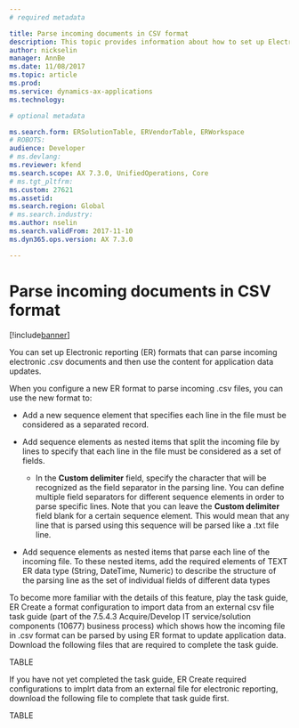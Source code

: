 ```yaml
---
# required metadata

title: Parse incoming documents in CSV format
description: This topic provides information about how to set up Electronic reporting (ER) formats to parse incoming CSV formatted documents. 
author: nickselin
manager: AnnBe
ms.date: 11/08/2017
ms.topic: article
ms.prod: 
ms.service: dynamics-ax-applications
ms.technology: 

# optional metadata

ms.search.form: ERSolutionTable, ERVendorTable, ERWorkspace
# ROBOTS: 
audience: Developer
# ms.devlang: 
ms.reviewer: kfend
ms.search.scope: AX 7.3.0, UnifiedOperations, Core
# ms.tgt_pltfrm: 
ms.custom: 27621
ms.assetid: 
ms.search.region: Global
# ms.search.industry: 
ms.author: nselin
ms.search.validFrom: 2017-11-10
ms.dyn365.ops.version: AX 7.3.0

---
```

# Parse incoming documents in CSV format
[!include[banner](../includes/banner.md)]

You can set up Electronic reporting (ER) formats that can parse incoming electronic .csv documents and then use the content for application data updates.

When you configure a new ER format to parse incoming .csv files, you can use the new format to:

- Add a new sequence element that specifies each line in the file must be considered as a separated record.
  
- Add sequence elements as nested items that split the incoming file by lines to specify that each line in the file must be considered as a set of fields.
  - In the **Custom delimiter** field, specify the character that will be recognized as the field separator in the parsing line. You can define multiple field separators for different sequence elements in order to parse specific lines. Note that you can leave the **Custom delimiter** field blank for a certain sequence element. This would mean that any line that is parsed using this sequence will be parsed like a .txt file line. 

- Add sequence elements as nested items that parse each line of the incoming file. To these nested items, add the required elements of TEXT ER data type (String, DateTime, Numeric) to describe the structure of the parsing line as the set of individual fields of different data types

To become more familiar with the details of this feature, play the task guide,  ER Create a format configuration to import data from an external csv file task guide (part of the 7.5.4.3 Acquire/Develop IT service/solution components (10677) business process) which shows how the incoming file in .csv format can be parsed by using ER format to update application data.
Download the following files that are required to complete the task guide.

TABLE

If you have not yet completed the task guide, ER Create required configurations to implrt data from an external file for electronic reporting, download the following file to complete that task guide first.

TABLE
